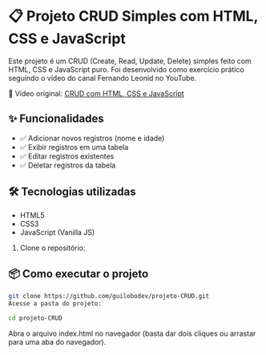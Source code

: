 
# 📋 Projeto CRUD Simples com HTML, CSS e JavaScript

Este projeto é um CRUD (Create, Read, Update, Delete) simples feito com HTML, CSS e JavaScript puro. Foi desenvolvido como exercício prático seguindo o vídeo do canal Fernando Leonid no YouTube.

🎥 Vídeo original: [CRUD com HTML, CSS e JavaScript](https://www.youtube.com/watch?v=_HEIqE_qqbQ)

## ✨ Funcionalidades

- ✅ Adicionar novos registros (nome e idade)
- ✅ Exibir registros em uma tabela
- ✅ Editar registros existentes
- ✅ Deletar registros da tabela

## 🛠️ Tecnologias utilizadas

- HTML5
- CSS3
- JavaScript (Vanilla JS)


1. Clone o repositório:
 ## 📦 Como executar o projeto

```bash
git clone https://github.com/guilobodev/projeto-CRUD.git
Acesse a pasta do projeto:
```
```bash
cd projeto-CRUD
```
Abra o arquivo index.html no navegador (basta dar dois cliques ou arrastar para uma aba do navegador).



